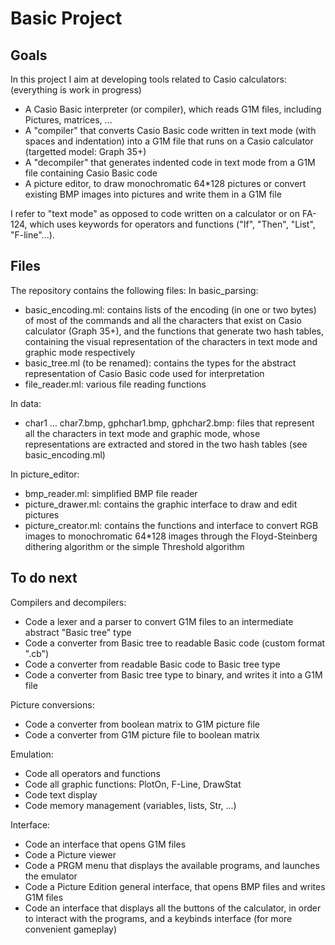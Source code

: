 # Basic Project

## Goals

In this project I aim at developing tools related to Casio calculators: (everything is work in progress)
- A Casio Basic interpreter (or compiler), which reads G1M files, including Pictures, matrices, ...
- A "compiler" that converts Casio Basic code written in text mode (with spaces and indentation) into a G1M file that runs on a Casio calculator (targetted model: Graph 35+)
- A "decompiler" that generates indented code in text mode from a G1M file containing Casio Basic code
- A picture editor, to draw monochromatic 64*128 pictures or convert existing BMP images into pictures and write them in a G1M file

I refer to "text mode" as opposed to code written on a calculator or on FA-124, which uses keywords for operators and functions ("If", "Then", "List", "F-line"...).

## Files

The repository contains the following files:
In basic_parsing:
- basic_encoding.ml: contains lists of the encoding (in one or two bytes) of most of the commands and all the characters that exist on Casio calculator (Graph 35+), and the functions that generate two hash tables, containing the visual representation of the characters in text mode and graphic mode respectively
- basic_tree.ml (to be renamed): contains the types for the abstract representation of Casio Basic code used for interpretation
- file_reader.ml: various file reading functions

In data:
- char1 ... char7.bmp, gphchar1.bmp, gphchar2.bmp: files that represent all the characters in text mode and graphic mode, whose representations are extracted and stored in the two hash tables (see basic_encoding.ml)

In picture_editor:
- bmp_reader.ml: simplified BMP file reader
- picture_drawer.ml: contains the graphic interface to draw and edit pictures
- picture_creator.ml: contains the functions and interface to convert RGB images to monochromatic 64*128 images through the Floyd-Steinberg dithering algorithm or the simple Threshold algorithm


## To do next
Compilers and decompilers:
- Code a lexer and a parser to convert G1M files to an intermediate abstract "Basic tree" type
- Code a converter from Basic tree to readable Basic code (custom format ".cb")
- Code a converter from readable Basic code to Basic tree type
- Code a converter from Basic tree type to binary, and writes it into a G1M file

Picture conversions:
- Code a converter from boolean matrix to G1M picture file
- Code a converter from G1M picture file to boolean matrix

Emulation:
- Code all operators and functions
- Code all graphic functions: PlotOn, F-Line, DrawStat
- Code text display
- Code memory management (variables, lists, Str, ...)

Interface:
- Code an interface that opens G1M files
- Code a Picture viewer
- Code a PRGM menu that displays the available programs, and launches the emulator
- Code a Picture Edition general interface, that opens BMP files and writes G1M files
- Code an interface that displays all the buttons of the calculator, in order to interact with the programs, and a keybinds interface (for more convenient gameplay)